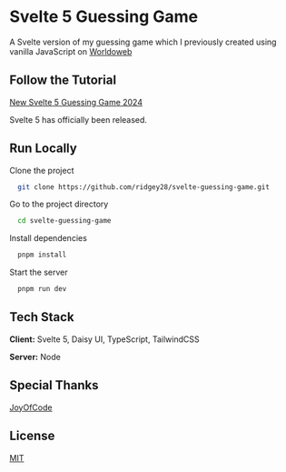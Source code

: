 # Svelte 5 Guessing Game

A Svelte version of my guessing game which I previously created using vanilla JavaScript on
[Worldoweb](https://www.worldoweb.co.uk/2020/easy-javascript-guessing-game-part-1)

## Follow the Tutorial

[New Svelte 5 Guessing Game 2024](https://wp.me/poe8j-4e7)

Svelte 5 has officially been released.

## Run Locally

Clone the project

```bash
  git clone https://github.com/ridgey28/svelte-guessing-game.git
```

Go to the project directory

```bash
  cd svelte-guessing-game
```

Install dependencies

```bash
  pnpm install
```

Start the server

```bash
  pnpm run dev
```

## Tech Stack

**Client:** Svelte 5, Daisy UI, TypeScript, TailwindCSS

**Server:** Node

## Special Thanks

[JoyOfCode](https://youtu.be/HnNgkwHZIII?si=Ciip31MDD81hmazl)

## License

[MIT](https://choosealicense.com/licenses/mit/)
